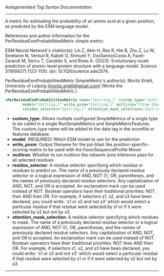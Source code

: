 <!-- THIS IS AN AUTOGENERATED FILE: Don't edit it directly, instead change the schema definition in the code itself. -->

_Autogenerated Tag Syntax Documentation:_

---
A metric for estimating the probability of an amino acid at a given position, as predicted by the ESM language model.

References and author information for the PerResidueEsmProbabilitiesMetric simple metric:

ESM Neural Network's citation(s):
Lin Z, Akin H, Rao R, Hie B, Zhu Z, Lu W, Smetanin N, Verkuil R, Kabeli O, Shmueli Y, DosSantosCosta A, Fazel-Zarandi M, Sercu T, Candido S, and Rives A.  (2023).  Evolutionary-scale prediction of atomic-level protein structure with a language model.  Science 379(6637):1123-1130.  doi: 10.1126/science.ade2574.

PerResidueEsmProbabilitiesMetric SimpleMetric's author(s):
Moritz Ertelt, University of Leipzig [moritz.ertelt@gmail.com]  (Wrote the PerResidueEsmProbabilitiesMetric.)

```xml
<PerResidueEsmProbabilitiesMetric name="(&string;)" custom_type="(&string;)"
        model="(&string;)" write_pssm="(&string;)" multirun="(true &bool;)"
        residue_selector="(&string;)" attention_mask_selection="(&string;)" />
```

-   **custom_type**: Allows multiple configured SimpleMetrics of a single type to be called in a single RunSimpleMetrics and SimpleMetricFeatures. 
 The custom_type name will be added to the data tag in the scorefile or features database.
-   **model**: (REQUIRED) Which ESM model to use for the prediction
-   **write_pssm**: Output filename for the psi-blast like position-specific-scoring-matrix to be used with the FavorSequenceProfile Mover
-   **multirun**: Whether to run multirun the network (one inference pass for all selected residues
-   **residue_selector**: A residue selector specifying which residue or residues to predict on. The name of a previously declared residue selector or a logical expression of AND, NOT (!), OR, parentheses, and the names of previously declared residue selectors. Any capitalization of AND, NOT, and OR is accepted. An exclamation mark can be used instead of NOT. Boolean operators have their traditional priorities: NOT then AND then OR. For example, if selectors s1, s2, and s3 have been declared, you could write: 's1 or s2 and not s3' which would select a particular residue if that residue were selected by s1 or if it were selected by s2 but not by s3.
-   **attention_mask_selection**: A residue selector specifying which residues to mask. The name of a previously declared residue selector or a logical expression of AND, NOT (!), OR, parentheses, and the names of previously declared residue selectors. Any capitalization of AND, NOT, and OR is accepted. An exclamation mark can be used instead of NOT. Boolean operators have their traditional priorities: NOT then AND then OR. For example, if selectors s1, s2, and s3 have been declared, you could write: 's1 or s2 and not s3' which would select a particular residue if that residue were selected by s1 or if it were selected by s2 but not by s3.

---
